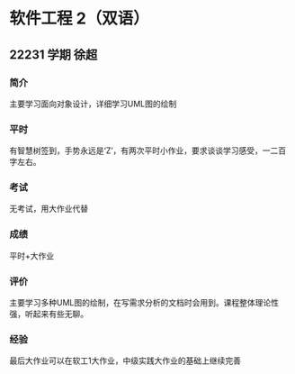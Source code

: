 # 软件工程 2（双语）

## 22231 学期 徐超

### 简介

主要学习面向对象设计，详细学习UML图的绘制

### 平时

有智慧树签到，手势永远是‘Z’，有两次平时小作业，要求谈谈学习感受，一二百字左右。

### 考试

无考试，用大作业代替

### 成绩

平时+大作业

### 评价

主要学习多种UML图的绘制，在写需求分析的文档时会用到。课程整体理论性强，听起来有些无聊。

### 经验

最后大作业可以在软工1大作业，中级实践大作业的基础上继续完善

